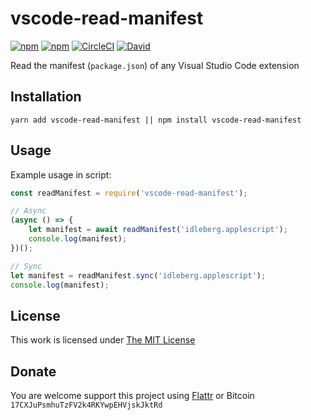 # vscode-read-manifest

[![npm](https://flat.badgen.net/npm/license/vscode-read-manifest)](https://www.npmjs.org/package/vscode-read-manifest)
[![npm](https://flat.badgen.net/npm/v/vscode-read-manifest)](https://www.npmjs.org/package/vscode-read-manifest)
[![CircleCI](https://flat.badgen.net/circleci/github/idleberg/node-vscode-read-manifest)](https://circleci.com/gh/idleberg/node-vscode-read-manifest)
[![David](https://flat.badgen.net/david/dev/idleberg/node-vscode-read-manifest)](https://david-dm.org/idleberg/node-vscode-read-manifest?type=dev)

Read the manifest (`package.json`) of any Visual Studio Code extension

## Installation

`yarn add vscode-read-manifest || npm install vscode-read-manifest`

## Usage

Example usage in script:

```js
const readManifest = require('vscode-read-manifest');

// Async
(async () => {
    let manifest = await readManifest('idleberg.applescript');
    console.log(manifest);
})();

// Sync
let manifest = readManifest.sync('idleberg.applescript');
console.log(manifest);
```

## License

This work is licensed under [The MIT License](https://opensource.org/licenses/MIT)

## Donate

You are welcome support this project using [Flattr](https://flattr.com/submit/auto?user_id=idleberg&url=https://github.com/idleberg/node-vscode-read-manifest) or Bitcoin `17CXJuPsmhuTzFV2k4RKYwpEHVjskJktRd`
